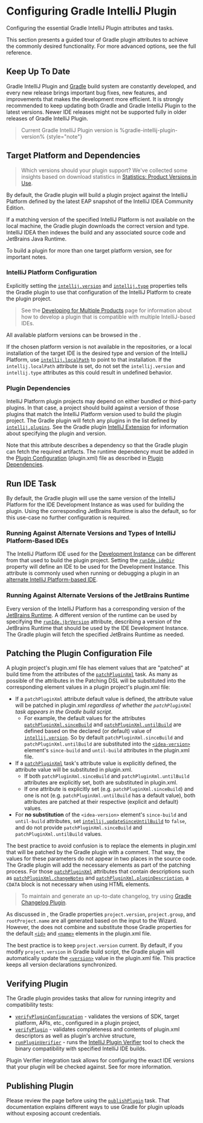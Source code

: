 <!-- Copyright 2000-2023 JetBrains s.r.o. and contributors. Use of this source code is governed by the Apache 2.0 license. -->

# Configuring Gradle IntelliJ Plugin

<link-summary>Configuring the essential Gradle IntelliJ Plugin attributes and tasks.</link-summary>

This section presents a guided tour of Gradle plugin attributes to achieve the commonly desired functionality.
For more advanced options, see the full [](tools_gradle_intellij_plugin.md) reference.

<include from="creating_plugin_project.md" element-id="gradle1xOnly"/>

<include from="snippets.md" element-id="gradlePluginVersion"/>

## Keep Up To Date

Gradle IntelliJ Plugin and [Gradle](https://gradle.org/install/) build system are constantly developed, and every new release brings important bug fixes, new features, and improvements that makes the development more efficient.
It is strongly recommended to keep updating both Gradle and Gradle IntelliJ Plugin to the latest versions.
Newer IDE releases might not be supported fully in older releases of Gradle IntelliJ Plugin.

> Current Gradle IntelliJ Plugin version is %gradle-intellij-plugin-version%
{style="note"}

## Target Platform and Dependencies

<snippet id="whichPlatformVersion">

> Which versions should your plugin support? We've collected some insights based on download statistics in [Statistics: Product Versions in Use](https://plugins.jetbrains.com/docs/marketplace/product-versions-in-use-statistics.html).
>

</snippet>

By default, the Gradle plugin will build a plugin project against the IntelliJ Platform defined by the latest EAP snapshot of the IntelliJ IDEA Community Edition.

If a matching version of the specified IntelliJ Platform is not available on the local machine, the Gradle plugin downloads the correct version and type.
IntelliJ IDEA then indexes the build and any associated source code and JetBrains Java Runtime.

To build a plugin for more than one target platform version, see [](build_number_ranges.md#multipleIDEVersions) for important notes.

### IntelliJ Platform Configuration

Explicitly setting the [`intellij.version`](tools_gradle_intellij_plugin.md#intellij-extension-version) and [`intellij.type`](tools_gradle_intellij_plugin.md#intellij-extension-type) properties tells the Gradle plugin to use that configuration of the IntelliJ Platform to create the plugin project.

> See the [Developing for Multiple Products](dev_alternate_products.md) page for information about how to develop a plugin that is compatible with multiple IntelliJ-based IDEs.
>

All available platform versions can be browsed in the [](intellij_artifacts.md).

If the chosen platform version is not available in the repositories, or a local installation of the target IDE is the desired type and version of the IntelliJ Platform, use [`intellij.localPath`](tools_gradle_intellij_plugin.md#intellij-extension-localpath) to point to that installation.
If the `intellij.localPath` attribute is set, do not set the `intellij.version` and `intellij.type` attributes as this could result in undefined behavior.

### Plugin Dependencies

IntelliJ Platform plugin projects may depend on either bundled or third-party plugins.
In that case, a project should build against a version of those plugins that match the IntelliJ Platform version used to build the plugin project.
The Gradle plugin will fetch any plugins in the list defined by [`intellij.plugins`](tools_gradle_intellij_plugin.md#intellij-extension-plugins).
See the Gradle plugin [IntelliJ Extension](tools_gradle_intellij_plugin.md#configuration-intellij-extension) for information about specifying the plugin and version.

Note that this attribute describes a dependency so that the Gradle plugin can fetch the required artifacts.
The runtime dependency must be added in the [Plugin Configuration](plugin_configuration_file.md) (<path>plugin.xml</path>) file as described in [Plugin Dependencies](plugin_dependencies.md#3-dependency-declaration-in-pluginxml).

## Run IDE Task

By default, the Gradle plugin will use the same version of the IntelliJ Platform for the IDE Development Instance as was used for building the plugin.
Using the corresponding JetBrains Runtime is also the default, so for this use-case no further configuration is required.

### Running Against Alternate Versions and Types of IntelliJ Platform-Based IDEs

The IntelliJ Platform IDE used for the [Development Instance](ide_development_instance.md) can be different from that used to build the plugin project.
Setting the [`runIde.ideDir`](tools_gradle_intellij_plugin.md#tasks-runide-idedir) property will define an IDE to be used for the Development Instance.
This attribute is commonly used when running or debugging a plugin in an [alternate IntelliJ Platform-based IDE](intellij_platform.md#ides-based-on-the-intellij-platform).

### Running Against Alternate Versions of the JetBrains Runtime

Every version of the IntelliJ Platform has a corresponding version of the [JetBrains Runtime](ide_development_instance.md#using-a-jetbrains-runtime-for-the-development-instance).
A different version of the runtime can be used by specifying the [`runIde.jbrVersion`](tools_gradle_intellij_plugin.md#tasks-runide-jbrversion) attribute, describing a version of the JetBrains Runtime that should be used by the IDE Development Instance.
The Gradle plugin will fetch the specified JetBrains Runtime as needed.

## Patching the Plugin Configuration File

A plugin project's <path>plugin.xml</path> file has element values that are "patched" at build time from the attributes of the [`patchPluginXml`](tools_gradle_intellij_plugin.md#tasks-patchpluginxml) task.
As many as possible of the attributes in the Patching DSL will be substituted into the corresponding element values in a plugin project's <path>plugin.xml</path> file:
* If a `patchPluginXml` attribute default value is defined, the attribute value will be patched in <path>plugin.xml</path> _regardless of whether the `patchPluginXml` task appears in the Gradle build script_.
  * For example, the default values for the attributes [`patchPluginXml.sinceBuild`](tools_gradle_intellij_plugin.md#tasks-patchpluginxml-sincebuild) and [`patchPluginXml.untilBuild`](tools_gradle_intellij_plugin.md#tasks-patchpluginxml-untilbuild) are defined based on the declared (or default) value of [`intellij.version`](tools_gradle_intellij_plugin.md#intellij-extension-version).
    So by default `patchPluginXml.sinceBuild` and `patchPluginXml.untilBuild` are substituted into the [`<idea-version>`](plugin_configuration_file.md#idea-plugin__idea-version) element's `since-build` and `until-build` attributes in the <path>plugin.xml</path> file.
* If a [`patchPluginXml`](tools_gradle_intellij_plugin.md#tasks-patchpluginxml) task's attribute value is explicitly defined, the attribute value will be substituted in <path>plugin.xml</path>.
  * If both `patchPluginXml.sinceBuild` and `patchPluginXml.untilBuild` attributes are explicitly set, both are substituted in <path>plugin.xml</path>.
  * If one attribute is explicitly set (e.g. `patchPluginXml.sinceBuild`) and one is not (e.g. `patchPluginXml.untilBuild` has a default value), both attributes are patched at their respective (explicit and default) values.
* For **no substitution** of the `<idea-version>` element's `since-build` and `until-build` attributes, set [`intellij.updateSinceUntilBuild`](tools_gradle_intellij_plugin.md#intellij-extension-updatesinceuntilbuild) to `false`, and do not provide `patchPluginXml.sinceBuild` and `patchPluginXml.untilBuild` values.

The best practice to avoid confusion is to replace the elements in <path>plugin.xml</path> that will be patched by the Gradle plugin with a comment.
That way, the values for these parameters do not appear in two places in the source code.
The Gradle plugin will add the necessary elements as part of the patching process.
For those [`patchPluginXml`](tools_gradle_intellij_plugin.md#tasks-patchpluginxml) attributes that contain descriptions such as [`patchPluginXml.changeNotes`](tools_gradle_intellij_plugin.md#tasks-patchpluginxml-changenotes) and [`patchPluginXml.pluginDescription`](tools_gradle_intellij_plugin.md#tasks-patchpluginxml-plugindescription), a `CDATA` block is not necessary when using HTML elements.

> To maintain and generate an up-to-date changelog, try using [Gradle Changelog Plugin](https://github.com/JetBrains/gradle-changelog-plugin).
>

As discussed in [](creating_plugin_project.md#components-of-a-wizard-generated-gradle-intellij-platform-plugin), the Gradle properties `project.version`, `project.group`, and `rootProject.name` are all generated based on the input to the Wizard.
However, the [](tools_gradle_intellij_plugin.md) does not combine and substitute those Gradle properties for the default [`<id>`](plugin_configuration_file.md#idea-plugin__id) and [`<name>`](plugin_configuration_file.md#idea-plugin__name) elements in the <path>plugin.xml</path> file.

The best practice is to keep `project.version` current.
By default, if you modify `project.version` in Gradle build script, the Gradle plugin will automatically update the [`<version>`](plugin_configuration_file.md#idea-plugin__version) value in the <path>plugin.xml</path> file.
This practice keeps all version declarations synchronized.

## Verifying Plugin

The Gradle plugin provides tasks that allow for running integrity and compatibility tests:
* [`verifyPluginConfiguration`](tools_gradle_intellij_plugin.md#tasks-verifypluginconfiguration) - validates the versions of SDK, target platform, APIs, etc., configured in a plugin project,
* [`verifyPlugin`](tools_gradle_intellij_plugin.md#tasks-verifyplugin) - validates completeness and contents of <path>plugin.xml</path> descriptors as well as plugin's archive structure,
* [`runPluginVerifier`](tools_gradle_intellij_plugin.md#tasks-runpluginverifier) - runs the [IntelliJ Plugin Verifier](https://github.com/JetBrains/intellij-plugin-verifier) tool to check the binary compatibility with specified IntelliJ IDE builds.

Plugin Verifier integration task allows for configuring the exact IDE versions that your plugin will be checked against.
See [](verifying_plugin_compatibility.md#plugin-verifier) for more information.

## Publishing Plugin

Please review the [](publishing_plugin.md) page before using the [`publishPlugin`](tools_gradle_intellij_plugin.md#tasks-publishplugin) task.
That documentation explains different ways to use Gradle for plugin uploads without exposing account credentials.
